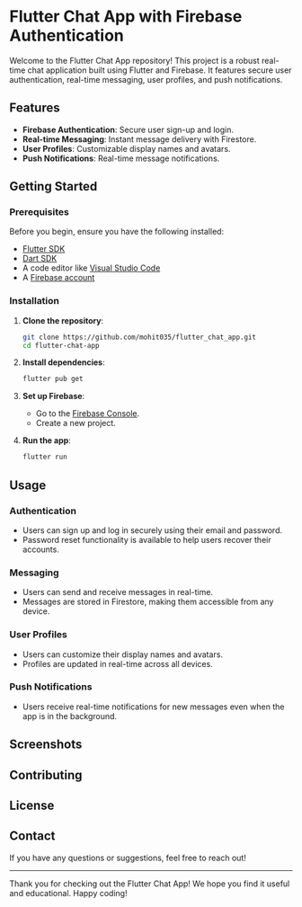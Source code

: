 # Flutter Chat App with Firebase Authentication

Welcome to the Flutter Chat App repository! This project is a robust real-time chat application built using Flutter and Firebase. It features secure user authentication, real-time messaging, user profiles, and push notifications.

## Features

- **Firebase Authentication**: Secure user sign-up and login.
- **Real-time Messaging**: Instant message delivery with Firestore.
- **User Profiles**: Customizable display names and avatars.
- **Push Notifications**: Real-time message notifications.

## Getting Started

### Prerequisites

Before you begin, ensure you have the following installed:

- [Flutter SDK](https://flutter.dev/docs/get-started/install)
- [Dart SDK](https://dart.dev/get-dart)
- A code editor like [Visual Studio Code](https://code.visualstudio.com/)
- A [Firebase account](https://firebase.google.com/)

### Installation

1. **Clone the repository**:

   ```sh
   git clone https://github.com/mohit035/flutter_chat_app.git
   cd flutter-chat-app
   ```

2. **Install dependencies**:

   ```sh
   flutter pub get
   ```

3. **Set up Firebase**:

   - Go to the [Firebase Console](https://console.firebase.google.com/).
   - Create a new project.
   <!-- - Add an Android/iOS app to your Firebase project and follow the instructions to download the `google-services.json` or `GoogleService-Info. list` file.
   - Place the `google-services.json` file in the `android/app` directory.
   - Place the `GoogleService-Info.plist` file in the `ios/Runner` directory.
   - Enable Firebase Authentication, Firestore, and Firebase Cloud Messaging in the Firebase Console. -->

4. **Run the app**:

   ```sh
   flutter run
   ```

## Usage

### Authentication

- Users can sign up and log in securely using their email and password.
- Password reset functionality is available to help users recover their accounts.

### Messaging

- Users can send and receive messages in real-time.
- Messages are stored in Firestore, making them accessible from any device.

### User Profiles

- Users can customize their display names and avatars.
- Profiles are updated in real-time across all devices.

### Push Notifications

- Users receive real-time notifications for new messages even when the app is in the background.

## Screenshots

<!-- .... -->

## Contributing
<!--  -->

## License

<!--  -->
## Contact

If you have any questions or suggestions, feel free to reach out!

<!-- - Email:  -->
<!-- - GitHub:  -->

---

Thank you for checking out the Flutter Chat App! We hope you find it useful and educational. Happy coding!
